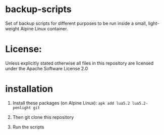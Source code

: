 # backup-scripts
Set of backup scripts for different purposes to be run inside a small, light-weight Alpine Linux container.

# License:

Unless explicitly stated otherwise all files in this repository are licensed under the Apache Software License 2.0


# installation

1. Install these packages (on Alpine Linux):
```apk add lua5.2 lua5.2-penlight git ```

2. Then git clone this repository

3. Run the scripts
